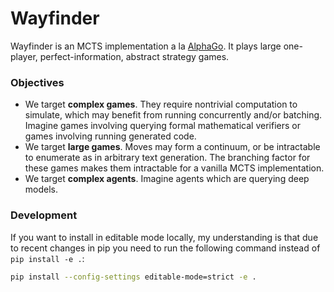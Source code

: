 # Wayfinder

Wayfinder is an MCTS implementation a la [AlphaGo](https://arxiv.org/abs/1712.01815). It plays large one-player, perfect-information, abstract strategy games.

### Objectives

- We target **complex games**. They require nontrivial computation to simulate, which may benefit from running concurrently and/or batching. Imagine games involving querying formal mathematical verifiers or games involving running generated code.
- We target **large games**. Moves may form a continuum, or be intractable to enumerate as in arbitrary text generation. The branching factor for these games makes them intractable for a vanilla MCTS implementation.
- We target **complex agents**. Imagine agents which are querying deep models.

### Development

If you want to install in editable mode locally, my understanding is that due to recent changes in pip you need to run the following command instead of `pip install -e .`:

```bash
pip install --config-settings editable-mode=strict -e .
```
